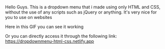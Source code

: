 Hello Guys. This is a dropdown menu that i made using only HTML and CSS,  without the use of any scripts such as jQuery or anything. It's very nice for you to use on websites<br>

Here in this GIF you can see it working<br>



Or you can directly access it through the following link: https://dropdownmenu-html-css.netlify.app <br>



